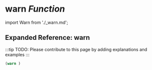 # **warn** *Function*

import Warn from './_warn.md';

<Warn />

## Expanded Reference: warn

:::tip
TODO: Please contribute to this page by adding explanations and examples
:::

```lisp
(warn )
```
